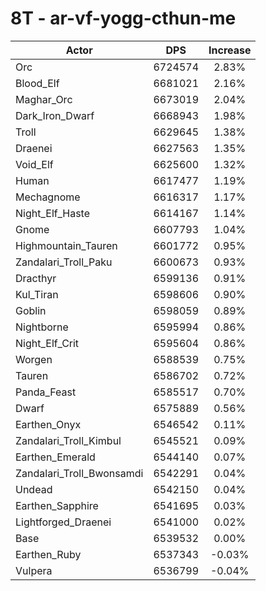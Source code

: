 # 8T - ar-vf-yogg-cthun-me
| Actor | DPS | Increase |
|---|:---:|:---:|
|Orc|6724574|2.83%|
|Blood_Elf|6681021|2.16%|
|Maghar_Orc|6673019|2.04%|
|Dark_Iron_Dwarf|6668943|1.98%|
|Troll|6629645|1.38%|
|Draenei|6627563|1.35%|
|Void_Elf|6625600|1.32%|
|Human|6617477|1.19%|
|Mechagnome|6616317|1.17%|
|Night_Elf_Haste|6614167|1.14%|
|Gnome|6607793|1.04%|
|Highmountain_Tauren|6601772|0.95%|
|Zandalari_Troll_Paku|6600673|0.93%|
|Dracthyr|6599136|0.91%|
|Kul_Tiran|6598606|0.90%|
|Goblin|6598059|0.89%|
|Nightborne|6595994|0.86%|
|Night_Elf_Crit|6595604|0.86%|
|Worgen|6588539|0.75%|
|Tauren|6586702|0.72%|
|Panda_Feast|6585517|0.70%|
|Dwarf|6575889|0.56%|
|Earthen_Onyx|6546542|0.11%|
|Zandalari_Troll_Kimbul|6545521|0.09%|
|Earthen_Emerald|6544140|0.07%|
|Zandalari_Troll_Bwonsamdi|6542291|0.04%|
|Undead|6542150|0.04%|
|Earthen_Sapphire|6541695|0.03%|
|Lightforged_Draenei|6541000|0.02%|
|Base|6539532|0.00%|
|Earthen_Ruby|6537343|-0.03%|
|Vulpera|6536799|-0.04%|
